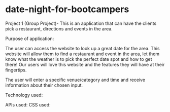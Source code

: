 # date-night-for-bootcampers
Project 1 (Group Project)- This is an application that can have the clients pick a restaurant, directions and events in the area. 

Purpose of application:

The user can access the website to look up a great date for the area. 
This website will allow them to find a restaurant and event in the area, let them know what the weather is to pick the perfect date spot and how to get there!
Our users will love this website and the features they will have at their fingertips. 

The user will enter a specific venue/category and time and receive information about their chosen input.

Technology used:

APIs used:
CSS used: 

